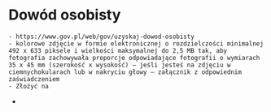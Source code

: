 # Dowód osobisty
	- https://www.gov.pl/web/gov/uzyskaj-dowod-osobisty
	- kolorowe zdjęcie w formie elektronicznej o rozdzielczości minimalnej 492 x 633 piksele i wielkości maksymalnej do 2,5 MB tak, aby fotografia zachowywała proporcje odpowiadające fotografii o wymiarach 35 x 45 mm (szerokość x wysokość) – jeśli jesteś na zdjęciu w ciemnychokularach lub w nakryciu głowy – załącznik z odpowiednim zaświadczeniem
	- Złożyć na
-